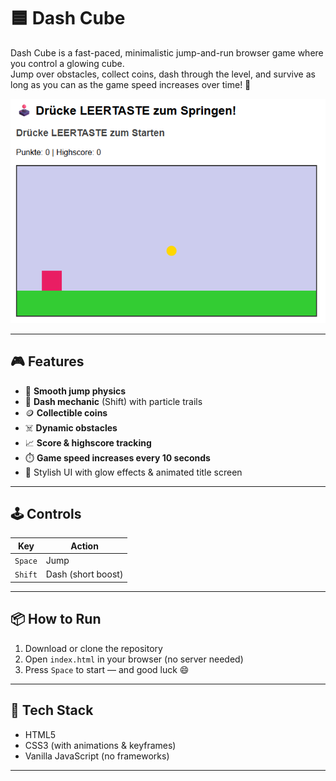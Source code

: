 # 🟦 Dash Cube

Dash Cube is a fast-paced, minimalistic jump-and-run browser game where you control a glowing cube.  
Jump over obstacles, collect coins, dash through the level, and survive as long as you can as the game speed increases over time! 🚀

![Dash Cube Screenshot](images/preview.png)

---

## 🎮 Features

- 💠 **Smooth jump physics**
- 💨 **Dash mechanic** (Shift) with particle trails
- 🪙 **Collectible coins**
- ☠️ **Dynamic obstacles**
- 📈 **Score & highscore tracking**
- ⏱️ **Game speed increases every 10 seconds**
- 🌟 Stylish UI with glow effects & animated title screen

---

## 🕹️ Controls

| Key          | Action               |
|--------------|----------------------|
| `Space`      | Jump                 |
| `Shift`      | Dash (short boost)   |

---

## 📦 How to Run

1. Download or clone the repository
2. Open `index.html` in your browser (no server needed)
3. Press `Space` to start — and good luck 😄

---

## 🧠 Tech Stack

- HTML5  
- CSS3 (with animations & keyframes)  
- Vanilla JavaScript (no frameworks)

---
